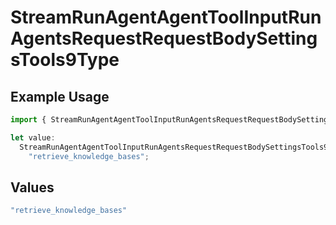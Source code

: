 # StreamRunAgentAgentToolInputRunAgentsRequestRequestBodySettingsTools9Type

## Example Usage

```typescript
import { StreamRunAgentAgentToolInputRunAgentsRequestRequestBodySettingsTools9Type } from "@orq-ai/node/models/operations";

let value:
  StreamRunAgentAgentToolInputRunAgentsRequestRequestBodySettingsTools9Type =
    "retrieve_knowledge_bases";
```

## Values

```typescript
"retrieve_knowledge_bases"
```